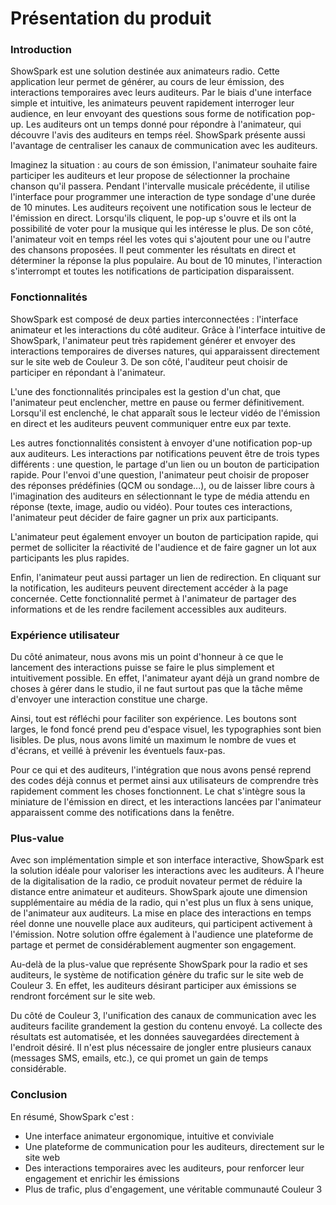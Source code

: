 # Présentation du produit

### Introduction

ShowSpark est une solution destinée aux animateurs radio. Cette application leur permet de générer, au cours de leur émission, des interactions temporaires avec leurs auditeurs. Par le biais d'une interface simple et intuitive, les animateurs peuvent rapidement interroger leur audience, en leur envoyant des questions sous forme de notification pop-up. Les auditeurs ont un temps donné pour répondre à l'animateur, qui découvre l'avis des auditeurs en temps réel. ShowSpark présente aussi l'avantage de centraliser les canaux de communication avec les auditeurs. 

Imaginez la situation : au cours de son émission, l'animateur souhaite faire participer les auditeurs et leur propose de sélectionner la prochaine chanson qu'il passera. Pendant l'intervalle musicale précédente, il utilise l'interface pour programmer une interaction de type sondage d'une durée de 10 minutes. Les auditeurs reçoivent une notification sous le lecteur de l'émission en direct. Lorsqu'ils cliquent, le pop-up s'ouvre et ils ont la possibilité de voter pour la musique qui les intéresse le plus. De son côté, l'animateur voit en temps réel les votes qui s'ajoutent pour une ou l'autre des chansons proposées. Il peut commenter les résultats en direct et déterminer la réponse la plus populaire. Au bout de 10 minutes, l'interaction s'interrompt et toutes les notifications de participation disparaissent. 

### Fonctionnalités

ShowSpark est composé de deux parties interconnectées : l'interface animateur et les interactions du côté auditeur. Grâce à l'interface intuitive de ShowSpark, l'animateur peut très rapidement générer et envoyer des interactions temporaires de diverses natures, qui apparaissent directement sur le site web de Couleur 3. De son côté, l'auditeur peut choisir de participer en répondant à l'animateur. 

L'une des fonctionnalités principales est la gestion d'un chat, que l'animateur peut enclencher, mettre en pause ou fermer définitivement. Lorsqu'il est enclenché, le chat apparaît sous le lecteur vidéo de l'émission en direct et les auditeurs peuvent communiquer entre eux par texte. 

Les autres fonctionnalités consistent à envoyer d'une notification pop-up aux auditeurs. Les interactions par notifications peuvent être de trois types différents : une question, le partage d'un lien ou un bouton de participation rapide. Pour l'envoi d'une question, l'animateur peut choisir de proposer des réponses prédéfinies (QCM ou sondage...), ou de laisser libre cours à l'imagination des auditeurs en sélectionnant le type de média attendu en réponse (texte, image, audio ou vidéo). Pour toutes ces interactions, l'animateur peut décider de faire gagner un prix aux participants. 

L'animateur peut également envoyer un bouton de participation rapide, qui permet de solliciter la réactivité de l'audience et de faire gagner un lot aux participants les plus rapides. 

Enfin, l'animateur peut aussi partager un lien de redirection. En cliquant sur la notification, les auditeurs peuvent directement accéder à la page concernée. Cette fonctionnalité permet à l'animateur de partager des informations et de les rendre facilement accessibles aux auditeurs. 

### Expérience utilisateur

Du côté animateur, nous avons mis un point d'honneur à ce que le lancement des interactions puisse se faire le plus simplement et intuitivement possible. En effet, l'animateur ayant déjà un grand nombre de choses à gérer dans le studio, il ne faut surtout pas que la tâche même d'envoyer une interaction constitue une charge. 

Ainsi, tout est réfléchi pour faciliter son expérience. Les boutons sont larges, le fond foncé prend peu d'espace visuel, les typographies sont bien lisibles. De plus, nous avons limité un maximum le nombre de vues et d'écrans, et veillé à prévenir les éventuels faux-pas. 

Pour ce qui et des auditeurs, l'intégration que nous avons pensé reprend des codes déjà connus et permet ainsi aux utilisateurs de comprendre très rapidement comment les choses fonctionnent. Le chat s'intègre sous la miniature de l'émission en direct, et les interactions lancées par l'animateur apparaissent comme des notifications dans la fenêtre. 

### Plus-value

Avec son implémentation simple et son interface interactive, ShowSpark est la solution idéale pour valoriser les interactions avec les auditeurs. À l'heure de la digitalisation de la radio, ce produit novateur permet de réduire la distance entre animateur et auditeurs. ShowSpark ajoute une dimension supplémentaire au média de la radio, qui n'est plus un flux à sens unique, de l'animateur aux auditeurs. La mise en place des interactions en temps réel donne une nouvelle place aux auditeurs, qui participent activement à l'émission. Notre solution offre également à l'audience une plateforme de partage et permet de considérablement augmenter son engagement. 

Au-delà de la plus-value que représente ShowSpark pour la radio et ses auditeurs, le système de notification génère du trafic sur le site web de Couleur 3. En effet, les auditeurs désirant participer aux émissions se rendront forcément sur le site web. 

Du côté de Couleur 3, l'unification des canaux de communication avec les auditeurs facilite grandement la gestion du contenu envoyé. La collecte des résultats est automatisée, et les données sauvegardées directement à l'endroit désiré. Il n'est plus nécessaire de jongler entre plusieurs canaux (messages SMS, emails, etc.), ce qui promet un gain de temps considérable. 

### Conclusion

En résumé, ShowSpark c'est : 
- Une interface animateur ergonomique, intuitive et conviviale
- Une plateforme de communication pour les auditeurs, directement sur le site web
- Des interactions temporaires avec les auditeurs, pour renforcer leur engagement et enrichir les émissions
- Plus de trafic, plus d'engagement, une véritable communauté Couleur 3